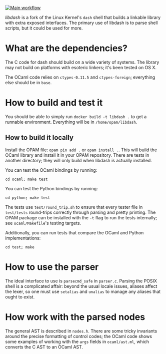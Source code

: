 [![Main workflow](https://github.com/mgree/libdash/actions/workflows/build.yml/badge.svg)](https://github.com/mgree/libdash/actions/workflows/build.yml)

*libdash* is a fork of the Linux Kernel's `dash` shell that builds a linkable library with extra exposed interfaces. The primary use of libdash is to parse shell scripts, but it could be used for more.

# What are the dependencies?

The C code for dash should build on a wide variety of systems. The library may not build on platforms with esoteric linkers; it's been tested on OS X.

The OCaml code relies on `ctypes-0.11.5` and `ctypes-foreign`; everything else should be in `base`.

# How to build and test it

You should be able to simply run `docker build -t libdash .` to get a runnable environment. Everything will be in `/home/opam/libdash`.

## How to build it locally

Install the OPAM file: `opam pin add .` or `opam install .`. This will build the OCaml library and install it in your OPAM repository. There are tests in another directory; they will only build when libdash is actually installed.

You can test the OCaml bindings by running:

```
cd ocaml; make test
```

You can test the Python bindings by running:

```
cd python; make test
```

The tests use `test/round_trip.sh` to ensure that every tester file in `test/tests` round-trips correctly through parsing and pretty printing. The OPAM package can be installed with the `-t` flag to run the tests internally; see `ocaml/Makefile`'s testing targets.

Additionally, you can run tests that compare the OCaml and Python implementations:

```
cd test; make
```

# How to use the parser

The ideal interface to use is `parsecmd_safe` in `parser.c`. Parsing the POSIX shell is a complicated affair: beyond the usual locale issues, aliases affect the lexer, so one must use `setalias` and `unalias` to manage any aliases that ought to exist.

# How work with the parsed nodes

The general AST is described in `nodes.h`. There are some tricky invariants around the precise formatting of control codes; the OCaml code shows some examples of working with the `args` fields in `ocaml/ast.ml`, which converts the C AST to an OCaml AST.
